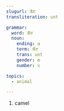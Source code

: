 ```yaml
---
slugurl: ऊँट
transliteration: unt

grammar: 
  word: ऊँट
  noun:
    ending: a
    term: ऊँट
    trans: unt
    gender: m
    number: s

topics:
  - animal

---
```


<word-pos pos="verb">

<word-meanings>

1. camel

</word-meanings>

<noun-decl :grammar="grammar"></noun-decl>

</word-pos>
